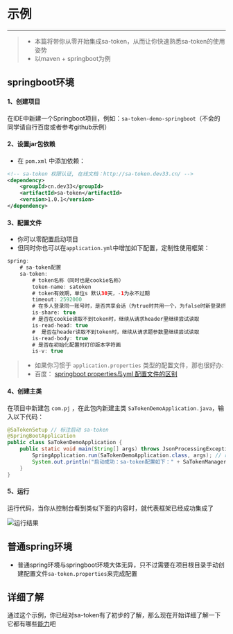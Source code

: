 # 示例

---

> - 本篇将带你从零开始集成sa-token，从而让你快速熟悉sa-token的使用姿势
> - 以maven + springboot为例

## springboot环境

#### 1、创建项目
在IDE中新建一个Springboot项目，例如：`sa-token-demo-springboot`（不会的同学请自行百度或者参考github示例）

#### 2、设置jar包依赖
- 在 `pom.xml` 中添加依赖：

``` xml 
<!-- sa-token 权限认证, 在线文档：http://sa-token.dev33.cn/ -->
<dependency>
	<groupId>cn.dev33</groupId>
	<artifactId>sa-token</artifactId>
	<version>1.0.1</version>
</dependency>
```

#### 3、配置文件
- 你可以零配置启动项目
- 但同时你也可以在`application.yml`中增加如下配置，定制性使用框架：

``` java
spring: 
    # sa-token配置
    sa-token: 
        # token名称（同时也是cookie名称）
        token-name: satoken
        # token有效期，单位s 默认30天，-1为永不过期   
        timeout: 2592000
        # 在多人登录同一账号时，是否共享会话（为true时共用一个，为false时新登录挤掉旧登录）
        is-share: true
        # 是否在cookie读取不到token时，继续从请求header里继续尝试读取 
        is-read-head: true
        #  是否在header读取不到token时，继续从请求题参数里继续尝试读取 
        is-read-body: true
        # 是否在初始化配置时打印版本字符画
        is-v: true
```

> - 如果你习惯于 `application.properties` 类型的配置文件，那也很好办: 
> - 百度： [springboot properties与yml 配置文件的区别](https://www.baidu.com/s?ie=UTF-8&wd=springboot%20properties%E4%B8%8Eyml%20%E9%85%8D%E7%BD%AE%E6%96%87%E4%BB%B6%E7%9A%84%E5%8C%BA%E5%88%AB)

#### 4、创建主类
在项目中新建包 `com.pj` ，在此包内新建主类 `SaTokenDemoApplication.java`，输入以下代码：

``` java
@SaTokenSetup // 标注启动 sa-token
@SpringBootApplication
public class SaTokenDemoApplication {
	public static void main(String[] args) throws JsonProcessingException {
		SpringApplication.run(SaTokenDemoApplication.class, args); // run-->
		System.out.println("启动成功：sa-token配置如下：" + SaTokenManager.getConfig());
	}
}
```

#### 5、运行
运行代码，当你从控制台看到类似下面的内容时，就代表框架已经成功集成了

![运行结果](https://color-test.oss-cn-qingdao.aliyuncs.com/sa-token/app-run.jpg)


## 普通spring环境
- 普通spring环境与springboot环境大体无异，只不过需要在项目根目录手动创建配置文件`sa-token.properties`来完成配置


## 详细了解
通过这个示例，你已经对sa-token有了初步的了解，那么现在开始详细了解一下它都有哪些[能力](/use/login-auth)吧







